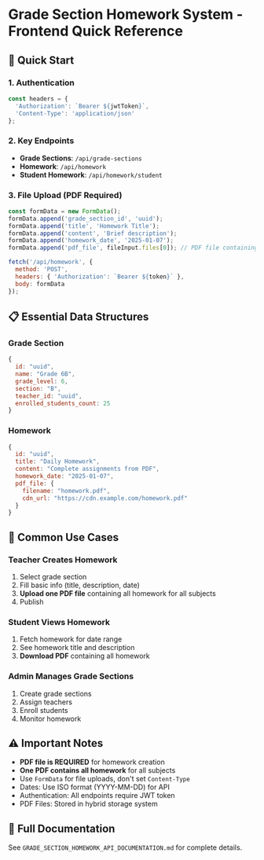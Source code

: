 # Grade Section Homework System - Frontend Quick Reference

## 🚀 Quick Start

### 1. Authentication
```javascript
const headers = {
  'Authorization': `Bearer ${jwtToken}`,
  'Content-Type': 'application/json'
};
```

### 2. Key Endpoints
- **Grade Sections**: `/api/grade-sections`
- **Homework**: `/api/homework`
- **Student Homework**: `/api/homework/student`

### 3. File Upload (PDF Required)
```javascript
const formData = new FormData();
formData.append('grade_section_id', 'uuid');
formData.append('title', 'Homework Title');
formData.append('content', 'Brief description');
formData.append('homework_date', '2025-01-07');
formData.append('pdf_file', fileInput.files[0]); // PDF file containing all homework

fetch('/api/homework', {
  method: 'POST',
  headers: { 'Authorization': `Bearer ${token}` },
  body: formData
});
```

## 📋 Essential Data Structures

### Grade Section
```javascript
{
  id: "uuid",
  name: "Grade 6B",
  grade_level: 6,
  section: "B",
  teacher_id: "uuid",
  enrolled_students_count: 25
}
```

### Homework
```javascript
{
  id: "uuid",
  title: "Daily Homework",
  content: "Complete assignments from PDF",
  homework_date: "2025-01-07",
  pdf_file: {
    filename: "homework.pdf",
    cdn_url: "https://cdn.example.com/homework.pdf"
  }
}
```

## 🎯 Common Use Cases

### Teacher Creates Homework
1. Select grade section
2. Fill basic info (title, description, date)
3. **Upload one PDF file** containing all homework for all subjects
4. Publish

### Student Views Homework
1. Fetch homework for date range
2. See homework title and description
3. **Download PDF** containing all homework

### Admin Manages Grade Sections
1. Create grade sections
2. Assign teachers
3. Enroll students
4. Monitor homework

## ⚠️ Important Notes

- **PDF file is REQUIRED** for homework creation
- **One PDF contains all homework** for all subjects
- Use `FormData` for file uploads, don't set `Content-Type`
- Dates: Use ISO format (YYYY-MM-DD) for API
- Authentication: All endpoints require JWT token
- PDF Files: Stored in hybrid storage system

## 🔗 Full Documentation
See `GRADE_SECTION_HOMEWORK_API_DOCUMENTATION.md` for complete details. 